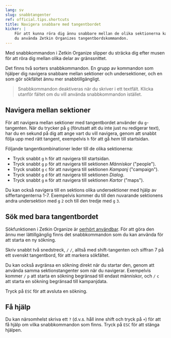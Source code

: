 ```yaml
---
lang: sv
slug: snabbtangenter
ref: official.tips.shortcuts
title: Navigera snabbare med tangentbordet
kicker: |
    För att kunna röra dig ännu snabbare mellan de olika sektionerna kan
    du använda Zetkin Organizes tangentbordskommandon.
---
```


Med snabbkommandon i Zetkin Organize slipper du sträcka dig efter musen för
att röra dig mellan olika delar av gränssnittet.

Det finns två sorters snabbkommandon. En grupp av kommandon som hjälper dig
navigera snabbare mellan sektioner och undersektioner, och en som gör
sökfältet ännu mer snabbtillgängligt.

> Snabbkommandon deaktiveras när du skriver i ett textfält. Klicka utanför
> fältet om du vill använda snabbkommandon istället.

## Navigera mellan sektioner
För att navigera mellan sektioner med tangentbordet använder du `g`-tangenten.
När du trycker på `g` (förutsatt att du inte just nu redigerar text), har du
en sekund på dig att ange vart du vill navigera, genom att snabbt följa upp
med rätt tangent, exempelvis `h` för att gå _hem_ till startsidan.

Följande tangentkombinationer leder till de olika sektionerna:

* Tryck snabbt `g` `h` för att navigera till startsidan.
* Tryck snabbt `g` `p` för att navigera till sektionen _Människor_ ("people").
* Tryck snabbt `g` `c` för att navigera till sektionen _Kampanj_ ("campaign").
* Tryck snabbt `g` `d` för att navigera till sektionen _Dialog_.
* Tryck snabbt `g` `m` för att navigera till sektionen _Kartor_ ("maps").

Du kan också navigera till en sektions olika undersektioner med hjälp av
siffertangenterna 1-7. Exempelvis kommer du till den nuvarande sektionens andra
undersektion med `g` `2` och till den tredje med `g` `3`.

## Sök med bara tangentbordet
Sökfunktionen i Zetkin Organize är [oerhört användbar](/sv/for-funktionarer/zetkin-organize/sok/).
För att göra den ännu mer lättillgänglig finns det snabbkommandon som du kan
använda för att starta en ny sökning.

Skriv snabbt två snedstreck, `/` `/`, alltså med shift-tangenten och siffran 7
på ett svenskt tangentbord, för att markera sökfältet.

Du kan också avgränsa en sökning direkt när du startar den, genom att använda
samma sektionstangenter som när du navigerar. Exempelvis kommer `/` `p` att
starta en sökning begränsad till endast människor, och `/` `c` att starta en
sökning begränsad till kampanjdata.

Tryck på `ESC` för att avsluta en sökning.

## Få hjälp
Du kan närsomhelst skriva ett `?` (d.v.s. håll inne shift och tryck på `+`)
för att få hjälp om vilka snabbkommandon som finns. Tryck på `ESC` för att
stänga hjälpen.
